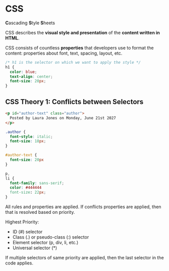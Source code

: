 # CSS

**C**ascading **S**tyle **S**heets

CSS describes the **visual style and presentation** of the **content written in HTML**.

CSS consists of countless **properties** that developers use to format the content: properties about font, text, spacing, layout, etc.

```css
/* h1 is the selector on which we want to apply the style */
h1 {
  color: blue;
  text-align: center;
  font-size: 20px;
}
```

## CSS Theory 1: Conflicts between Selectors

```html
<p id="author-text" class="author">
  Posted by Laura Jones on Monday, June 21st 2027
</p>
```

```css
.author {
  font-style: italic;
  font-size: 18px;
}

#author-text {
  font-size: 20px
}

p,
li {
  font-family: sans-serif;
  color: #444444
  font-size: 22px;
}
```

All rules and properties are applied. If conflicts properties are applied, then that is resolved based on priority.

Highest Priority:

- ID (#) selector
- Class (.) or pseudo-class (:) selector
- Element selector (p, div, li, etc.)
- Universal selector (*)

If multiple selectors of same priority are applied, then the last selector in the code applies.